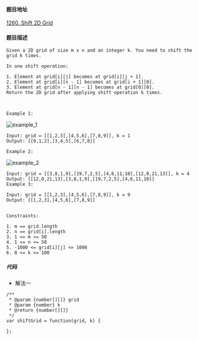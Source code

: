 #### 题目地址
[1260. Shift 2D Grid](https://leetcode.com/problems/shift-2d-grid/)
#### 题目描述
```
Given a 2D grid of size m x n and an integer k. You need to shift the grid k times.

In one shift operation:

1. Element at grid[i][j] becomes at grid[i][j + 1].
2. Element at grid[i][n - 1] becomes at grid[i + 1][0].
3. Element at grid[n - 1][n - 1] becomes at grid[0][0].
Return the 2D grid after applying shift operation k times.

 

Example 1:
```
![example_1](../assets/array/2019-12-10/e1.png)
```
Input: grid = [[1,2,3],[4,5,6],[7,8,9]], k = 1
Output: [[9,1,2],[3,4,5],[6,7,8]]

Example 2:
```
![example_2](../assets/array/2019-12-10/e2.png)
```
Input: grid = [[3,8,1,9],[19,7,2,5],[4,6,11,10],[12,0,21,13]], k = 4
Output: [[12,0,21,13],[3,8,1,9],[19,7,2,5],[4,6,11,10]]
Example 3:

Input: grid = [[1,2,3],[4,5,6],[7,8,9]], k = 9
Output: [[1,2,3],[4,5,6],[7,8,9]]
 

Constraints:

1. m == grid.length
2. n == grid[i].length
3. 1 <= m <= 50
4. 1 <= n <= 50
5. -1000 <= grid[i][j] <= 1000
6. 0 <= k <= 100
```

##### 代码

- 解法一
```
/**
 * @param {number[][]} grid
 * @param {number} k
 * @return {number[][]}
 */
var shiftGrid = function(grid, k) {
    
};
```
